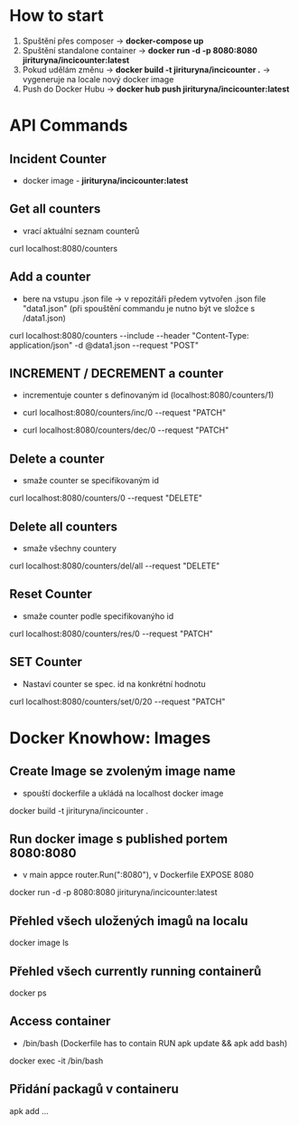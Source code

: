 # How to start
1. Spuštění přes composer -> **docker-compose up** 
2. Spuštění standalone container -> **docker run -d -p 8080:8080 jirituryna/incicounter:latest** 
3. Pokud udělám změnu -> **docker build -t jirituryna/incicounter .** -> vygeneruje na locale nový docker image
4. Push do Docker Hubu -> **docker hub push jirituryna/incicounter:latest**

# API Commands
## Incident Counter
- docker image - 
**jirituryna/incicounter:latest**


## Get all counters
- vrací aktuální seznam counterů

curl localhost:8080/counters

## Add a counter
- bere na vstupu .json file -> v repozitáři předem vytvořen .json file "data1.json" (při spouštění commandu je nutno být ve složce s /data1.json)

curl localhost:8080/counters --include --header "Content-Type: application/json" -d @data1.json --request "POST"

## INCREMENT / DECREMENT a counter
- incrementuje counter s definovaným id (localhost:8080/counters/1)

- curl localhost:8080/counters/inc/0 --request "PATCH"
- curl localhost:8080/counters/dec/0 --request "PATCH"


## Delete a counter
- smaže counter se specifikovaným id

curl localhost:8080/counters/0 --request "DELETE"

## Delete all counters
- smaže všechny countery

curl localhost:8080/counters/del/all --request "DELETE"

## Reset Counter
- smaže counter podle specifikovanýho id

curl localhost:8080/counters/res/0 --request "PATCH"

## SET Counter
- Nastaví counter se spec. id na konkrétní hodnotu

curl localhost:8080/counters/set/0/20 --request "PATCH"

# Docker Knowhow: Images
## Create Image se zvoleným image name
- spouští dockerfile a ukládá na localhost docker image

docker build -t jirituryna/incicounter .

## Run docker image s published portem 8080:8080 
- v main appce router.Run(":8080"), v Dockerfile EXPOSE 8080

docker run -d -p 8080:8080 jirituryna/incicounter:latest

## Přehled všech uložených imagů na localu
docker image ls

## Přehled všech currently running containerů
docker ps

## Access container 
- /bin/bash (Dockerfile has to contain RUN apk update && apk add bash)

docker exec -it <containerid> /bin/bash

## Přidání packagů v containeru
apk add ...
